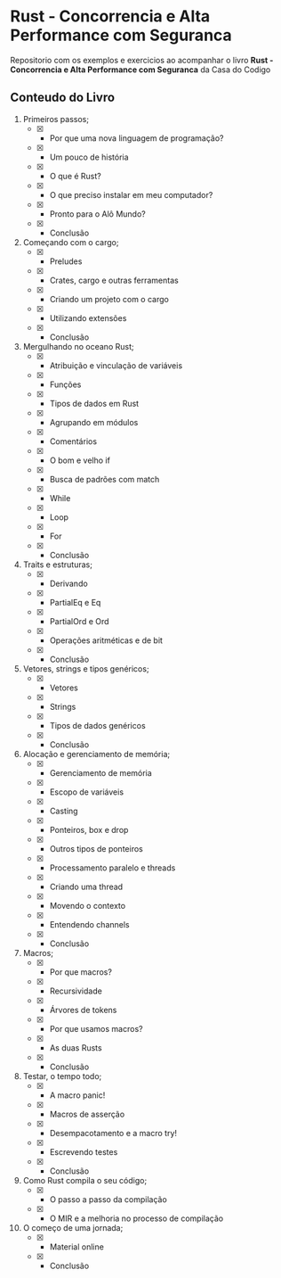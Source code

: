 # Rust - Concorrencia e Alta Performance com Seguranca 
Repositorio com os exemplos e exercicios ao acompanhar o livro **Rust - Concorrencia e Alta Performance com Seguranca** da Casa do Codigo  
   
## Conteudo do Livro 
1. Primeiros passos;
    - [x] - Por que uma nova linguagem de programação?
    - [x] - Um pouco de história
    - [x] - O que é Rust?
    - [x] - O que preciso instalar em meu computador?
    - [x] - Pronto para o Alô Mundo?
    - [x] - Conclusão
2. Começando com o cargo;
    - [x] - Preludes
    - [x] - Crates, cargo e outras ferramentas
    - [x] - Criando um projeto com o cargo
    - [x] - Utilizando extensões
    - [x] - Conclusão
3. Mergulhando no oceano Rust;
    - [x] - Atribuição e vinculação de variáveis
    - [x] - Funções
    - [x] - Tipos de dados em Rust
    - [x] - Agrupando em módulos
    - [x] - Comentários
    - [x] - O bom e velho if
    - [x] - Busca de padrões com match
    - [x] - While
    - [x] - Loop
    - [x] - For
    - [x] - Conclusão
4. Traits e estruturas;
    - [x] - Derivando
    - [x] - PartialEq e Eq
    - [x] - PartialOrd e Ord
    - [x] - Operações aritméticas e de bit
    - [x] - Conclusão
5. Vetores, strings e tipos genéricos;
    - [x] - Vetores
    - [x] - Strings
    - [x] - Tipos de dados genéricos
    - [x] - Conclusão
6. Alocação e gerenciamento de memória;
    - [x] - Gerenciamento de memória
    - [x] - Escopo de variáveis
    - [x] - Casting
    - [x] - Ponteiros, box e drop
    - [x] - Outros tipos de ponteiros
	- [x] - Processamento paralelo e threads
	- [x] - Criando uma thread
	- [x] - Movendo o contexto
	- [x] - Entendendo channels
	- [x] - Conclusão
7. Macros;
	- [x] - Por que macros?
	- [x] - Recursividade
	- [x] - Árvores de tokens
	- [x] - Por que usamos macros?
	- [x] - As duas Rusts
	- [x] - Conclusão
8. Testar, o tempo todo;
	- [x] - A macro panic!
	- [x] - Macros de asserção
	- [x] - Desempacotamento e a macro try!
	- [x] - Escrevendo testes
	- [x] - Conclusão
9. Como Rust compila o seu código;
	- [x] - O passo a passo da compilação
	- [x] - O MIR e a melhoria no processo de compilação
10. O começo de uma jornada;
	- [x] - Material online
	- [x] - Conclusão
  
